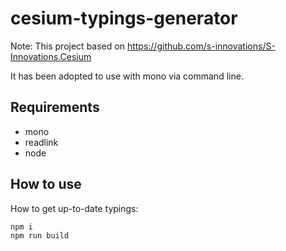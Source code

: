# cesium-typings-generator

Note: This project based on https://github.com/s-innovations/S-Innovations.Cesium

It has been adopted to use with mono via command line.

## Requirements
 - mono
 - readlink
 - node

## How to use
How to get up-to-date typings:
```
npm i
npm run build
```

